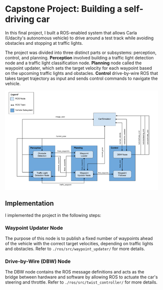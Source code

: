 # Capstone Project: Building a self-driving car
In this final project, I built a ROS-enabled system that allows Carla (Udacity's autonomous vehicle) to drive around a test track while avoiding obstacles and stopping at traffic lights. 

The project was divided into three distinct parts or subsystems: perception, control, and planning. **Perception** involved building a traffic light detection node and a traffic light classification node. **Planning** node called the waypoint updater, which sets the target velocity for each waypoint based on the upcoming traffic lights and obstacles. **Control** drive-by-wire ROS that takes target trajectory as input and sends control commands to navigate the vehicle.

![image1](./capstone_overview.png)


## Implementation
I implemented the project in the following steps:
### Waypoint Updater Node
The purpose of this node is to publish a fixed number of waypoints ahead of the vehicle with the correct target velocities, depending on traffic lights and obstacles. Refer to `./ros/src/waypoint_updater/` for more details.

### Drive-by-Wire (DBW) Node
The DBW node contains the ROS message definitions and acts as the bridge between hardware and software by allowing ROS to actuate the car's steering and throttle. Refer to `./ros/src/twist_controller/` for more details.
